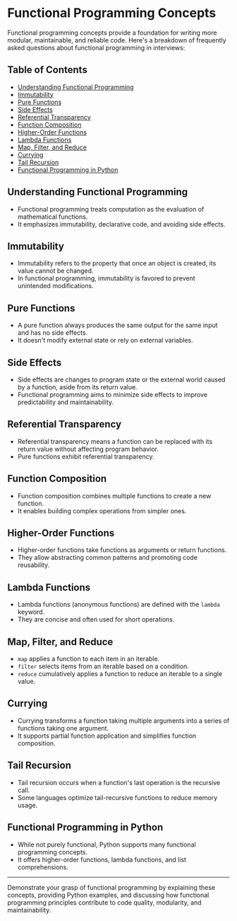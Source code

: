 # Functional Programming Concepts

Functional programming concepts provide a foundation for writing more modular, maintainable, and reliable code. Here's a breakdown of frequently asked questions about functional programming in interviews:

## Table of Contents

- [Understanding Functional Programming](#understanding-functional-programming)
- [Immutability](#immutability)
- [Pure Functions](#pure-functions)
- [Side Effects](#side-effects)
- [Referential Transparency](#referential-transparency)
- [Function Composition](#function-composition)
- [Higher-Order Functions](#higher-order-functions)
- [Lambda Functions](#lambda-functions)
- [Map, Filter, and Reduce](#map-filter-and-reduce)
- [Currying](#currying)
- [Tail Recursion](#tail-recursion)
- [Functional Programming in Python](#functional-programming-in-python)

## Understanding Functional Programming

- Functional programming treats computation as the evaluation of mathematical functions.
- It emphasizes immutability, declarative code, and avoiding side effects.

## Immutability

- Immutability refers to the property that once an object is created, its value cannot be changed.
- In functional programming, immutability is favored to prevent unintended modifications.

## Pure Functions

- A pure function always produces the same output for the same input and has no side effects.
- It doesn't modify external state or rely on external variables.

## Side Effects

- Side effects are changes to program state or the external world caused by a function, aside from its return value.
- Functional programming aims to minimize side effects to improve predictability and maintainability.

## Referential Transparency

- Referential transparency means a function can be replaced with its return value without affecting program behavior.
- Pure functions exhibit referential transparency.

## Function Composition

- Function composition combines multiple functions to create a new function.
- It enables building complex operations from simpler ones.

## Higher-Order Functions

- Higher-order functions take functions as arguments or return functions.
- They allow abstracting common patterns and promoting code reusability.

## Lambda Functions

- Lambda functions (anonymous functions) are defined with the `lambda` keyword.
- They are concise and often used for short operations.

## Map, Filter, and Reduce

- `map` applies a function to each item in an iterable.
- `filter` selects items from an iterable based on a condition.
- `reduce` cumulatively applies a function to reduce an iterable to a single value.

## Currying

- Currying transforms a function taking multiple arguments into a series of functions taking one argument.
- It supports partial function application and simplifies function composition.

## Tail Recursion

- Tail recursion occurs when a function's last operation is the recursive call.
- Some languages optimize tail-recursive functions to reduce memory usage.

## Functional Programming in Python

- While not purely functional, Python supports many functional programming concepts.
- It offers higher-order functions, lambda functions, and list comprehensions.

---

Demonstrate your grasp of functional programming by explaining these concepts, providing Python examples, and discussing how functional programming principles contribute to code quality, modularity, and maintainability.
